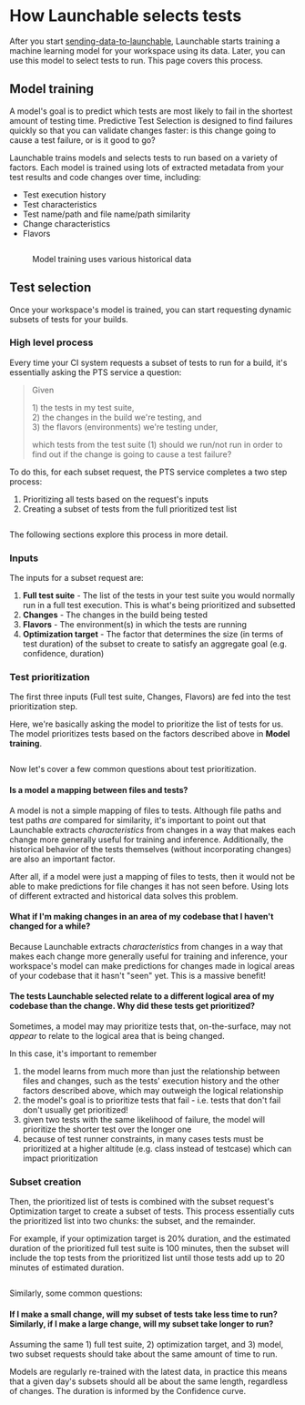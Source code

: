 # How Launchable selects tests

After you start [sending-data-to-launchable](../../sending-data-to-launchable/ "mention"), Launchable starts training a machine learning model for your workspace using its data. Later, you can use this model to select tests to run. This page covers this process.

## Model training

A model's goal is to predict which tests are most likely to fail in the shortest amount of testing time. Predictive Test Selection is designed to find failures quickly so that you can validate changes faster: is this change going to cause a test failure, or is it good to go?

Launchable trains models and selects tests to run based on a variety of factors. Each model is trained using lots of extracted metadata from your test results and code changes over time, including:

* Test execution history
* Test characteristics
* Test name/path and file name/path similarity
* Change characteristics
* Flavors

<figure><img src="../../.gitbook/assets/2022-09-12 model training diagram.png" alt=""><figcaption><p>Model training uses various historical data</p></figcaption></figure>

## Test selection

Once your workspace's model is trained, you can start requesting dynamic subsets of tests for your builds.

### High level process

Every time your CI system requests a subset of tests to run for a build, it's essentially asking the PTS service a question:

> Given
>
> 1\) the tests in my test suite,\
> 2\) the changes in the build we're testing, and\
> 3\) the flavors (environments) we're testing under,
>
> which tests from the test suite (1) should we run/not run in order to find out if the change is going to cause a test failure?

To do this, for each subset request, the PTS service completes a two step process:

1. Prioritizing all tests based on the request's inputs
2. Creating a subset of tests from the full prioritized test list

<figure><img src="../../.gitbook/assets/2022-09-12 full subset interaction diagram.png" alt=""><figcaption></figcaption></figure>

The following sections explore this process in more detail.

### Inputs

The inputs for a subset request are:

1. **Full test suite** - The list of the tests in your test suite you would normally run in a full test execution. This is what's being prioritized and subsetted
2. **Changes** - The changes in the build being tested
3. **Flavors** - The environment(s) in which the tests are running
4. **Optimization target** - The factor that determines the size (in terms of test duration) of the subset to create to satisfy an aggregate goal (e.g. confidence, duration)

### Test prioritization

The first three inputs (Full test suite, Changes, Flavors) are fed into the test prioritization step.

Here, we're basically asking the model to prioritize the list of tests for us. The model prioritizes tests based on the factors described above in **Model training**.

<figure><img src="../../.gitbook/assets/2022-09-12 test prioritization.png" alt=""><figcaption></figcaption></figure>

Now let's cover a few common questions about test prioritization.

#### Is a model a mapping between files and tests?

A model is not a simple mapping of files to tests. Although file paths and test paths _are_ compared for similarity, it's important to point out that Launchable extracts _characteristics_ from changes in a way that makes each change more generally useful for training and inference. Additionally, the historical behavior of the tests themselves (without incorporating changes) are also an important factor.

After all, if a model were just a mapping of files to tests, then it would not be able to make predictions for file changes it has not seen before. Using lots of different extracted and historical data solves this problem.

#### What if I'm making changes in an area of my codebase that I haven't changed for a while?

Because Launchable extracts _characteristics_ from changes in a way that makes each change more generally useful for training and inference, your workspace's model can make predictions for changes made in logical areas of your codebase that it hasn't "seen" yet. This is a massive benefit!

#### The tests Launchable selected relate to a different logical area of my codebase than the change. Why did these tests get prioritized?

Sometimes, a model may may prioritize tests that, on-the-surface, may not _appear_ to relate to the logical area that is being changed.

In this case, it's important to remember

1. the model learns from much more than just the relationship between files and changes, such as the tests' execution history and the other factors described above, which may outweigh the logical relationship
2. the model's goal is to prioritize tests that fail - i.e. tests that don't fail don't usually get prioritized!
3. given two tests with the same likelihood of failure, the model will prioritize the shorter test over the longer one
4. because of test runner constraints, in many cases tests must be prioritized at a higher altitude (e.g. class instead of testcase) which can impact prioritization

### Subset creation

Then, the prioritized list of tests is combined with the subset request's Optimization target to create a subset of tests. This process essentially cuts the prioritized list into two chunks: the subset, and the remainder.

For example, if your optimization target is 20% duration, and the estimated duration of the prioritized full test suite is 100 minutes, then the subset will include the top tests from the prioritized list until those tests add up to 20 minutes of estimated duration.

<figure><img src="../../.gitbook/assets/2022-09-12 subset creation.png" alt=""><figcaption></figcaption></figure>

Similarly, some common questions:

#### If I make a small change, will my subset of tests take less time to run? Similarly, if I make a large change, will my subset take longer to run?

Assuming the same 1) full test suite, 2) optimization target, and 3) model, two subset requests should take about the same amount of time to run.

Models are regularly re-trained with the latest data, in practice this means that a given day's subsets should all be about the same length, regardless of changes. The duration is informed by the Confidence curve.
